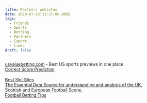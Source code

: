 ```yaml
---
title: Partners websites
date: 2029-07-16T11:37:00.000Z
tags:
  - Friends
  - Sports
  - Betting
  - Partners
  - Esport
  - Links
draft: false
---
```


<a href="http://usvaluebetting.com/" target="_blank">usvaluebetting.com</a> - Best US sports previews in one place <br/>
<a href="https://www.feedinco.com/tips/correct-score " target="_blank" title="Correct Score Prediction"> Correct Score Prediction </a> <br/>  
<a href="https://www.mrcasinoslots.com/best-slot-sites" target="_blank" title="Best Slot Sites">Best Slot Sites</a> <br/>
 <a href="http://www.footstats.co.uk" target="_blank">The Essential Data Source for understanding and analysis of the UK, Scottish and European Football Scene.</a> <br/>
  <a href="https://footyguru365.com/" target="_blank">Football Betting Tips</a>

